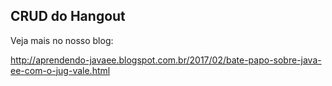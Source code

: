 CRUD do Hangout
--

Veja mais no nosso blog:

http://aprendendo-javaee.blogspot.com.br/2017/02/bate-papo-sobre-java-ee-com-o-jug-vale.html
